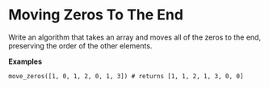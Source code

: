 # Moving Zeros To The End
Write an algorithm that takes an array and moves all of the zeros to the end, preserving the order of the other elements.

**Examples**

`move_zeros([1, 0, 1, 2, 0, 1, 3]) # returns [1, 1, 2, 1, 3, 0, 0]`
